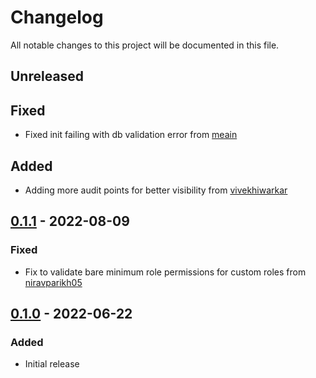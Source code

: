 # Changelog

All notable changes to this project will be documented in this file.

## Unreleased

## Fixed
- Fixed init failing with db validation error from [meain](https://github.com/meain)

## Added

- Adding more audit points for better visibility from [vivekhiwarkar](https://github.com/vivekhiwarkar)

## [0.1.1] - 2022-08-09

### Fixed
- Fix to validate bare minimum role permissions for custom roles from [niravparikh05](https://github.com/niravparikh05)

## [0.1.0] - 2022-06-22
### Added
- Initial release

[Unreleased]: https://github.com/paralus/paralus/compare/v0.1.1...HEAD
[0.1.1]: https://github.com/paralus/paralus/compare/v0.1.0...v0.1.1
[0.1.0]: https://github.com/paralus/paralus/releases/tag/v0.1.0
